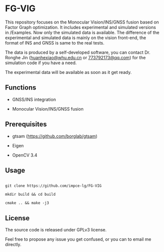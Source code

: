 # FG-VIG



This repository focuses on the Monocular Vision/INS/GNSS fusion based on Factor Graph optimization.
It includes experimental and simulated versions in /Examples. 
Now only the simulated data is available.
The difference of the experimental and simulated data is mainly on the vision front-end, the format of INS and GNSS is same to the real tests.

The data is produced by a self-developed software, 
you can contact Dr. Ronghe Jin (huanhexiao@whu.edu.cn or 773792173@qq.com) for the simulation code if you have a need.

The experimental data will be available as soon as it get ready.

## Functions

- GNSS/INS integration

- Monocular Vision/INS/GNSS fusion



## Prerequisites

- gtsam (https://github.com/borglab/gtsam) 

- Eigen

- OpenCV 3.4



## Usage

```shell

git clone https://github.com/impce-lg/FG-VIG

mkdir build && cd build 

cmake .. && make -j3

```

## License
The source code is released under GPLv3 license.

Feel free to propose any issue you get confused, or you can to email me directly.
